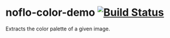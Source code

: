 # noflo-color-demo [![Build Status](https://secure.travis-ci.org/automata/noflo-color-demo.png?branch=master)](http://travis-ci.org/automata/noflo-color-demo)

Extracts the color palette of a given image.
